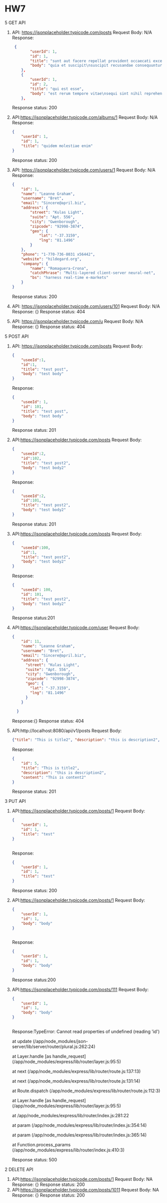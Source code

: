 # HW7

5 GET API

1. API: https://jsonplaceholder.typicode.com/posts
   Request Body: N/A
   Response: 

   ```json
    {
           "userId": 1,
           "id": 1,
           "title": "sunt aut facere repellat provident occaecati excepturi optio reprehenderit",
           "body": "quia et suscipit\nsuscipit recusandae consequuntur expedita et cum\nreprehenderit molestiae ut ut quas totam\nnostrum rerum est autem sunt rem eveniet architecto"
       },
       {
           "userId": 1,
           "id": 2,
           "title": "qui est esse",
           "body": "est rerum tempore vitae\nsequi sint nihil reprehenderit dolor beatae ea dolores neque\nfugiat blanditiis voluptate porro vel nihil molestiae ut reiciendis\nqui aperiam non debitis possimus qui neque nisi nulla"
       },
   ```

   Response status: 200

2. API:https://jsonplaceholder.typicode.com/albums/1
   Request Body: N/A
   Response:

   ```JSON
   {
       "userId": 1,
       "id": 1,
       "title": "quidem molestiae enim"
   }
   ```

   Response status: 200

3. API: https://jsonplaceholder.typicode.com/users/1
   Request Body: N/A
   Response: 

   ```json
   {
       "id": 1,
       "name": "Leanne Graham",
       "username": "Bret",
       "email": "Sincere@april.biz",
       "address": {
           "street": "Kulas Light",
           "suite": "Apt. 556",
           "city": "Gwenborough",
           "zipcode": "92998-3874",
           "geo": {
               "lat": "-37.3159",
               "lng": "81.1496"
           }
       },
       "phone": "1-770-736-8031 x56442",
       "website": "hildegard.org",
       "company": {
           "name": "Romaguera-Crona",
           "catchPhrase": "Multi-layered client-server neural-net",
           "bs": "harness real-time e-markets"
       }
   }
   ```

   Response status: 200

4. API: https://jsonplaceholder.typicode.com/users/101
   Request Body: N/A
   Response: {}
   Response status: 404

5. API: https://jsonplaceholder.typicode.com/u
   Request Body: N/A
   Response: {}
   Response status: 404

5 POST API

1. API: https://jsonplaceholder.typicode.com/posts
   Request Body: 

   ```json
   {
       "useeId":1,
       "id":1,
       "title": "test post",
       "body": "test body"
   }
   ```

   Response:

   ```json
   {
       "useeId": 1,
       "id": 101,
       "title": "test post",
       "body": "test body"
   }
   ```

   Response status: 201

2. API:https://jsonplaceholder.typicode.com/posts
   Request Body:

   ```json
   {
       "useeId":2,
       "id":102,
       "title": "test post2",
       "body": "test body2"
   }
   ```

   Response:

   ```json
   {
       "useeId":2,
       "id":101,
       "title": "test post2",
       "body": "test body2"
   }
   ```

   Response status: 201

3. API:https://jsonplaceholder.typicode.com/posts
   Request Body:

   ```json
   {
       "useeId":100,
       "id":1,
       "title": "test post2",
       "body": "test body2"
   }
   ```

   Response:

   ```json
   {
       "useeId": 100,
       "id": 101,
       "title": "test post2",
       "body": "test body2"
   }
   ```

   Response status:201

4. API:https://jsonplaceholder.typicode.com/user
   Request Body:

   ```json
   {
       "id": 11,
       "name": "Leanne Graham",
       "username": "Bret",
       "email": "Sincere@april.biz",
       "address": {
         "street": "Kulas Light",
         "suite": "Apt. 556",
         "city": "Gwenborough",
         "zipcode": "92998-3874",
         "geo": {
           "lat": "-37.3159",
           "lng": "81.1496"
         }
       }
       
     }
   ```

   Response:{}
   Response status: 404

5. API:http://localhost:8080/api/v1/posts
   Request Body:

   ```json
   {"title": "This is title2", "description": "this is description2", "content": "This is content2"}
   ```

   Response:

   ```json
   {
       "id": 5,
       "title": "This is title2",
       "description": "this is description2",
       "content": "This is content2"
   }
   ```

   Response status: 201

3 PUT API

1. API:https://jsonplaceholder.typicode.com/posts/1
   Request Body:

   ```json
   {
       "userId": 1,
       "id": 1,
       "title": "test"
   }
      
   ```

   Response:

   ```json
   {
       "userId": 1,
       "id": 1,
       "title": "test"
   }
   ```

   Response status: 200

2. API:https://jsonplaceholder.typicode.com/posts/1
   Request Body:

   ```json
   {
       "userId": 1,
       "id": 1,
       "body": "body"
   }
      
   ```

   Response:

   ```json
   {
       "userId": 1,
       "id": 1,
       "body": "body"
   }
   ```

   Response status:200

3. API:https://jsonplaceholder.typicode.com/posts/111
   Request Body:

   ```json
   {
       "userId": 1,
       "id": 1,
       "body": "body"
   }
      
   ```

   Response:TypeError: Cannot read properties of undefined (reading 'id')

   at update (/app/node_modules/json-server/lib/server/router/plural.js:262:24)

   at Layer.handle [as handle_request] (/app/node_modules/express/lib/router/layer.js:95:5)

   at next (/app/node_modules/express/lib/router/route.js:137:13)

   at next (/app/node_modules/express/lib/router/route.js:131:14)

   at Route.dispatch (/app/node_modules/express/lib/router/route.js:112:3)

   at Layer.handle [as handle_request] (/app/node_modules/express/lib/router/layer.js:95:5)

   at /app/node_modules/express/lib/router/index.js:281:22

   at param (/app/node_modules/express/lib/router/index.js:354:14)

   at param (/app/node_modules/express/lib/router/index.js:365:14)

   at Function.process_params (/app/node_modules/express/lib/router/index.js:410:3)

   Response status: 500

2 DELETE API

1. API:https://jsonplaceholder.typicode.com/posts/1
   Request Body: NA
   Response: {}
   Response status: 200
2. API:https://jsonplaceholder.typicode.com/posts/1011
   Request Body: NA
   Response: {}
   Response status: 200